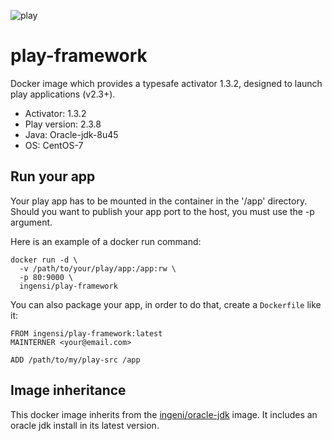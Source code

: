 ![play][1]
# play-framework

Docker image which provides a typesafe activator 1.3.2, designed to launch play applications (v2.3+).
* Activator: 1.3.2
* Play version: 2.3.8 
* Java: Oracle-jdk-8u45
* OS: CentOS-7

## Run your app

Your play app has to be mounted in the container in the '/app' directory. Should you want to publish your app port to the host, you must use the -p argument.

Here is an example of a docker run command:

```
docker run -d \
  -v /path/to/your/play/app:/app:rw \
  -p 80:9000 \
  ingensi/play-framework
```

You can also package your app, in order to do that, create a `Dockerfile` like it:

```
FROM ingensi/play-framework:latest
MAINTERNER <your@email.com>

ADD /path/to/my/play-src /app
```

## Image inheritance

This docker image inherits from the [ingeni/oracle-jdk](https://registry.hub.docker.com/u/ingensi/oracle-jdk/dockerfile/) image. It includes an oracle jdk install in its latest version.


[1]: https://www.playframework.com/assets/images/logos/play_full_color.png
